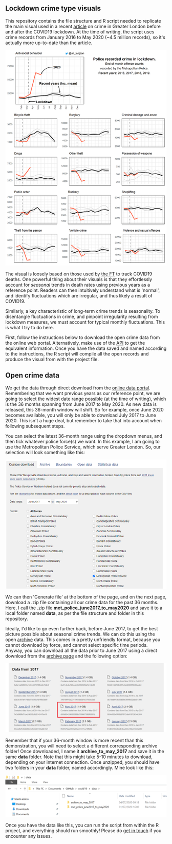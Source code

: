 ## Lockdown crime type visuals

This repository contains the file structure and R script needed to replicate the main visual used in a recent
[article](https://theconversation.com/lockdown-crime-trends-why-antisocial-behaviour-is-up-140479) on crime in Greater London before and after
the COVID19 lockdown. At the time of writing, the script uses crime records from January 2016 to May 2020 (~4.5 million records), so it's 
actually more up-to-date than the article.

![](/img/full_met.png)

The visual is loosely based on those used by [the FT](https://www.ft.com/content/a26fbf7e-48f8-11ea-aeb3-955839e06441) to track COVID19 deaths.
One powerful thing about their visuals is that they effortlessly account for _seasonal_ trends in death rates using previous years as a reference point.
Readers can then intuitively understand what is 'normal', and identify fluctuations which are irregular, and thus likely a result of COVID19.

Similarly, a key characteristic of long-term crime trends is seasonality. To disentangle fluctuations in crime, and pinpoint irregularity resulting
from lockdown measures, we must account for typical monthly fluctuations. This is what I try to do here.

First, follow the instructions below to download the open crime data from the online web portal. Alternatively,
make use of the [API](https://data.police.uk/docs/) to get
the equivalent information. Once you have the data saved and named according to the instructions,
the R script will compile all the open records and produce the visual from with the project file.

## Open crime data

We get the data through direct download from the [online data portal](https://data.police.uk/data/).
Remembering that we want previous years as our reference point, we are going to select the widest date range possible (at the time of writing),
which is the 36 months spanning from June 2017 to May 2020. As new data is released, this 36-month window will shift. So for example, once June
2020 becomes available, you will only be able to download July 2017 to June 2020. This isn't a huge deal, but remember to take that into account 
when following subsequent steps.

You can select the latest 36-month range using the dropdown menus, and then tick whatever police force(s) we want. In this example, I am going to
use the Metropolitan Police Service, which serve Greater London. So, our selection will look something like this:

![](/img/dates_met.png)

We can then 'Generate file' at the bottom of the page, and on the next page, download a .zip file containing all our crime data for the past 36 months.
Here, I call the .zip file **met_police_june2017_to_may2020** and save it to a local folder named **data**, as per the file structure and folder
in this repository.

Ideally, I'd like to go even further back, before June 2017, to get the best picture possible about seasonal crime trends. We can do this using the 
open [archive](https://data.police.uk/data/archive/) data. This comes in a pretty unfriendly format, because you cannot download by force, and cannot 
select specific time periods. Anyway, you can download all the data prior to June 2017 using a direct download from the 
[archive page](https://data.police.uk/data/archive/) and the following option:

![](/img/archive.png)

Remember that if your 36-month window is more recent than this demonstration, you will need to select a different corresponding archive folder! 
Once downloaded, I name it **archive_to_may_2017** and save it in the same **data** folder. Note that this might take 5-10 minutes to download, depending on your 
internet connection. Once unzipped, you should have two folders in your **data** folder, named accordingly. Mine look like this:

![](/img/file_names.png)

Once you have the data like this, you can run the script from within the R project, and everything should run smoothly! Please
do [get in touch](https://www.samlangton.info/) if you encounter any issues.